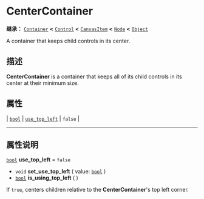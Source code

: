 <!-- ⚠ 请勿编辑本文件 ⚠ -->
<!-- 本文档使用脚本从 WeDot 引擎源码仓库生成。 -->
<!-- 生成脚本：https://github.com/WeDot-Engine/WeDot/tree/4.3/doc/tools/make_md.py； -->
<!-- 原文件：https://github.com/WeDot-Engine/WeDot/tree/4.3/doc/classes/CenterContainer.xml。 -->

<div id="_class_centercontainer"></div>

# CenterContainer

**继承：** [`Container`](class_container.md) **<** [`Control`](class_control.md) **<** [`CanvasItem`](class_canvasitem.md) **<** [`Node`](class_node.md) **<** [`Object`](class_object.md)

A container that keeps child controls in its center.

## 描述

**CenterContainer** is a container that keeps all of its child controls in its center at their minimum size.

## 属性

| [`bool`](class_bool.md) | [`use_top_left`](#class_centercontainer_property_use_top_left) | ``false`` |

<!-- rst-class:: classref-section-separator -->

---

## 属性说明

<div id="_class_centercontainer_property_use_top_left"></div>

[`bool`](class_bool.md) **use_top_left** = ``false`` <div id="class_centercontainer_property_use_top_left"></div>

- `void` **set_use_top_left** ( value: [`bool`](class_bool.md) )
- [`bool`](class_bool.md) **is_using_top_left** ( )

If `true`, centers children relative to the **CenterContainer**'s top left corner.

[^virtual]: 本方法通常需要用户覆盖才能生效。
[^const]: 本方法无副作用，不会修改该实例的任何成员变量。
[^vararg]: 本方法除了能接受在此处描述的参数外，还能够继续接受任意数量的参数。
[^constructor]: 本方法用于构造某个类型。
[^static]: 调用本方法无需实例，可直接使用类名进行调用。
[^operator]: 本方法描述的是使用本类型作为左操作数的有效运算符。
[^bitfield]: 这个值是由下列位标志构成位掩码的整数。
[^void]: 无返回值。
